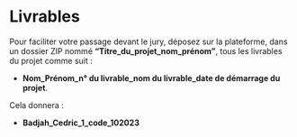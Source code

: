 # Livrables

Pour faciliter votre passage devant le jury, déposez sur la plateforme, dans un dossier ZIP nommé **“Titre_du_projet_nom_prénom”**, tous les livrables du projet comme suit : 
- **Nom_Prénom_n° du livrable_nom du livrable_date de démarrage du projet**. <br>

Cela donnera : <br>
- **Badjah_Cedric_1_code_102023**
